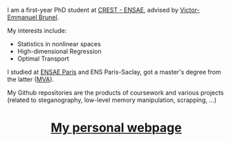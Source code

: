 I am a first-year PhD student at [CREST - ENSAE](http://crest.science), advised by [Victor-Emmanuel Brunel](https://vebrunel.com/about/).

My interests include:
- Statistics in nonlinear spaces
- High-dimensional Regression
- Optimal Transport

I studied at [ENSAE Paris](https://www.ensae.fr/en/) and ENS Paris-Saclay, got a master's degree from the latter ([MVA](https://www.universite-paris-saclay.fr/en/formation/master/mathematics-and-applications/m2-mathematics-vision-learning)).

My Github repositories are the products of coursework and various projects (related to steganography, low-level memory manipulation, scrapping, ...)


<h1 align="center">
   <a href="https://gabsens.github.io/">
     My personal webpage
   </a> 
</h1>
